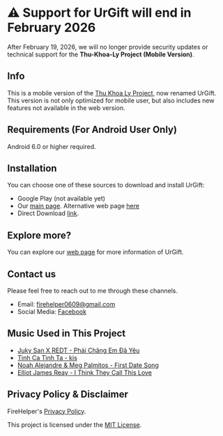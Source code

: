 # ⚠️ Support for UrGift will end in February 2026

After February 19, 2026, we will no longer provide security updates or technical support for the **Thu-Khoa-Ly Project (Mobile Version)**.

## Info
This is a mobile version of the [Thu Khoa Ly Project](https://github.com/DatIT-026/thu-khoa-ly), now renamed UrGift. This version is not only optimized for mobile user, but also includes new features not available in the web version.

## Requirements (For Android User Only)
Android 6.0 or higher required.

## Installation
You can choose one of these sources to download and install UrGift:

- Google Play (not available yet)
- Our [main page](https://datit-026.github.io/dattos-archive/archiver/urgift/). Alternative web page [here](https://datit-026.github.io/DatIT/Blog/2025/urgift-app/urgift)
- Direct Download [link](https://datit-026.github.io/DatIT/Blog/2025/urgift-app/UrGift.apk).


## Explore more?
You can explore our [web page](https://datit-026.github.io/dattos-archive/archiver/urgift/) for more information of UrGift.

## Contact us
Please feel free to reach out to me through these channels.

- Email: firehelper0609@gmail.com
- Social Media: [Facebook](https://www.facebook.com/hanguyentiendat2006)

## Music Used in This Project
- [Juky San X REDT - Phải Chăng Em Đã Yêu](https://www.youtube.com/watch?v=O81_4VAson4)
- [Tình Ca Tình Ta - kis](https://www.youtube.com/watch?v=R0jbjEX0dBY)
- [Noah Alejandre & Meg Palmitos - First Date Song](https://www.youtube.com/watch?v=oAW0ZmBMSoA)
- [Elliot James Reay - I Think They Call This Love](https://www.youtube.com/watch?v=e1mOmdykmwI)

## Privacy Policy & Disclaimer
FireHelper's [Privacy Policy](https://datit-026.github.io/DatIT/support/privacy).

This project is licensed under the [MIT License](LICENSE).
